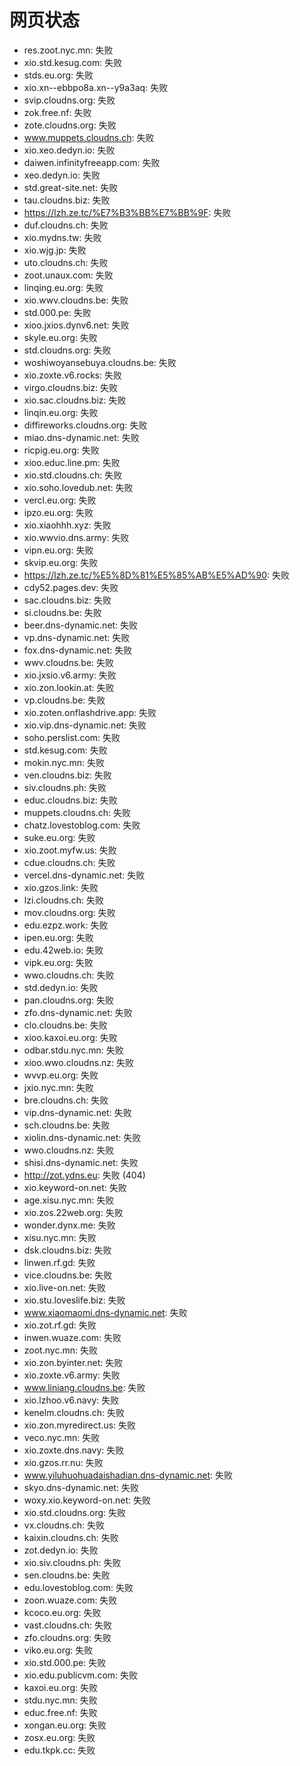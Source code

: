 # 网页状态
- res.zoot.nyc.mn: 失败
- xio.std.kesug.com: 失败
- stds.eu.org: 失败
- xio.xn--ebbpo8a.xn--y9a3aq: 失败
- svip.cloudns.org: 失败
- zok.free.nf: 失败
- zote.cloudns.org: 失败
- www.muppets.cloudns.ch: 失败
- xio.xeo.dedyn.io: 失败
- daiwen.infinityfreeapp.com: 失败
- xeo.dedyn.io: 失败
- std.great-site.net: 失败
- tau.cloudns.biz: 失败
- https://lzh.ze.tc/%E7%B3%BB%E7%BB%9F: 失败
- duf.cloudns.ch: 失败
- xio.mydns.tw: 失败
- xio.wjg.jp: 失败
- uto.cloudns.ch: 失败
- zoot.unaux.com: 失败
- linqing.eu.org: 失败
- xio.wwv.cloudns.be: 失败
- std.000.pe: 失败
- xioo.jxios.dynv6.net: 失败
- skyle.eu.org: 失败
- std.cloudns.org: 失败
- woshiwoyansebuya.cloudns.be: 失败
- xio.zoxte.v6.rocks: 失败
- virgo.cloudns.biz: 失败
- xio.sac.cloudns.biz: 失败
- linqin.eu.org: 失败
- diffireworks.cloudns.org: 失败
- miao.dns-dynamic.net: 失败
- ricpig.eu.org: 失败
- xioo.educ.line.pm: 失败
- xio.std.cloudns.ch: 失败
- xio.soho.lovedub.net: 失败
- vercl.eu.org: 失败
- ipzo.eu.org: 失败
- xio.xiaohhh.xyz: 失败
- xio.wwvio.dns.army: 失败
- vipn.eu.org: 失败
- skvip.eu.org: 失败
- https://lzh.ze.tc/%E5%8D%81%E5%85%AB%E5%AD%90: 失败
- cdy52.pages.dev: 失败
- sac.cloudns.biz: 失败
- si.cloudns.be: 失败
- beer.dns-dynamic.net: 失败
- vp.dns-dynamic.net: 失败
- fox.dns-dynamic.net: 失败
- wwv.cloudns.be: 失败
- xio.jxsio.v6.army: 失败
- xio.zon.lookin.at: 失败
- vp.cloudns.be: 失败
- xio.zoten.onflashdrive.app: 失败
- xio.vip.dns-dynamic.net: 失败
- soho.perslist.com: 失败
- std.kesug.com: 失败
- mokin.nyc.mn: 失败
- ven.cloudns.biz: 失败
- siv.cloudns.ph: 失败
- educ.cloudns.biz: 失败
- muppets.cloudns.ch: 失败
- chatz.lovestoblog.com: 失败
- suke.eu.org: 失败
- xio.zoot.myfw.us: 失败
- cdue.cloudns.ch: 失败
- vercel.dns-dynamic.net: 失败
- xio.gzos.link: 失败
- lzi.cloudns.ch: 失败
- mov.cloudns.org: 失败
- edu.ezpz.work: 失败
- ipen.eu.org: 失败
- edu.42web.io: 失败
- vipk.eu.org: 失败
- wwo.cloudns.ch: 失败
- std.dedyn.io: 失败
- pan.cloudns.org: 失败
- zfo.dns-dynamic.net: 失败
- clo.cloudns.be: 失败
- xioo.kaxoi.eu.org: 失败
- odbar.stdu.nyc.mn: 失败
- xioo.wwo.cloudns.nz: 失败
- wvvp.eu.org: 失败
- jxio.nyc.mn: 失败
- bre.cloudns.ch: 失败
- vip.dns-dynamic.net: 失败
- sch.cloudns.be: 失败
- xiolin.dns-dynamic.net: 失败
- wwo.cloudns.nz: 失败
- shisi.dns-dynamic.net: 失败
- http://zot.ydns.eu: 失败 (404)
- xio.keyword-on.net: 失败
- age.xisu.nyc.mn: 失败
- xio.zos.22web.org: 失败
- wonder.dynx.me: 失败
- xisu.nyc.mn: 失败
- dsk.cloudns.biz: 失败
- linwen.rf.gd: 失败
- vice.cloudns.be: 失败
- xio.live-on.net: 失败
- xio.stu.loveslife.biz: 失败
- www.xiaomaomi.dns-dynamic.net: 失败
- xio.zot.rf.gd: 失败
- inwen.wuaze.com: 失败
- zoot.nyc.mn: 失败
- xio.zon.byinter.net: 失败
- xio.zoxte.v6.army: 失败
- www.liniang.cloudns.be: 失败
- xio.lzhoo.v6.navy: 失败
- kenelm.cloudns.ch: 失败
- xio.zon.myredirect.us: 失败
- veco.nyc.mn: 失败
- xio.zoxte.dns.navy: 失败
- xio.gzos.rr.nu: 失败
- www.yiluhuohuadaishadian.dns-dynamic.net: 失败
- skyo.dns-dynamic.net: 失败
- woxy.xio.keyword-on.net: 失败
- xio.std.cloudns.org: 失败
- vx.cloudns.ch: 失败
- kaixin.cloudns.ch: 失败
- zot.dedyn.io: 失败
- xio.siv.cloudns.ph: 失败
- sen.cloudns.be: 失败
- edu.lovestoblog.com: 失败
- zoon.wuaze.com: 失败
- kcoco.eu.org: 失败
- vast.cloudns.ch: 失败
- zfo.cloudns.org: 失败
- viko.eu.org: 失败
- xio.std.000.pe: 失败
- xio.edu.publicvm.com: 失败
- kaxoi.eu.org: 失败
- stdu.nyc.mn: 失败
- educ.free.nf: 失败
- xongan.eu.org: 失败
- zosx.eu.org: 失败
- edu.tkpk.cc: 失败
